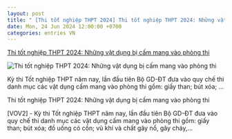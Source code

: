 ```yaml
---
layout: post
title: " [Thi tốt nghiệp THPT 2024] Thi tốt nghiệp THPT 2024: Những vật dụng bị cấm mang vào phòng thi"
date: Mon, 24 Jun 2024 12:00:00 +0700
categories: entries VN
---
```

[Thi tốt nghiệp THPT 2024: Những vật dụng bị cấm mang vào phòng thi](https://vov2.vov.vn/multimedia/infographic/thi-tot-nghiep-thpt-2024-nhung-vat-dung-bi-cam-mang-vao-phong-thi-48933.vov2)

![Thi tốt nghiệp THPT 2024: Những vật dụng bị cấm mang vào phòng thi](https://vov2-media.solidtech.vn/sites/default/files/styles/og_image/public/2024-06/thi-o.jpg?v=1719224947)

Kỳ thi Tốt nghiệp THPT năm nay, lần đầu tiên Bộ GD-ĐT đưa vào quy chế thi danh mục các vật dụng cấm mang vào phòng thi gồm: giấy than; bút xóa; ...

Thi tốt nghiệp THPT 2024: Những vật dụng bị cấm mang vào phòng thi

[VOV2] - Kỳ thi Tốt nghiệp THPT năm nay, lần đầu tiên Bộ GD-ĐT đưa vào quy chế thi danh mục các vật dụng cấm mang vào phòng thi gồm: giấy than; bút xóa; đồ uống có cồn; vũ khí và chất gây nổ, gây cháy,…

